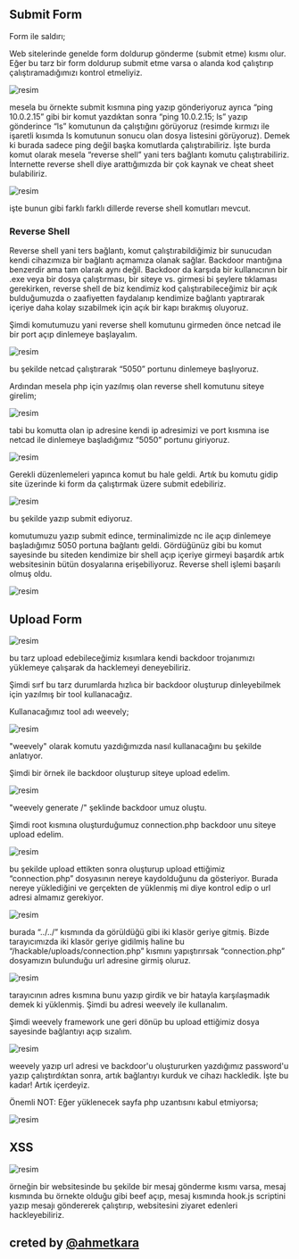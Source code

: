 
## Submit Form

 Form ile saldırı;
 
 Web sitelerinde genelde form doldurup gönderme (submit etme) kısmı olur. Eğer bu tarz bir form doldurup submit etme varsa o alanda kod çalıştırıp çalıştıramadığımızı kontrol etmeliyiz.
 
 ![resim](https://user-images.githubusercontent.com/18248422/179507810-2274eaed-19b0-4861-8d82-fac781541cef.png)
 
 mesela bu örnekte submit kısmına ping yazıp gönderiyoruz ayrıca “ping 10.0.2.15” gibi bir komut yazdıktan sonra “ping 10.0.2.15; ls” yazıp gönderince “ls” komutunun  da çalıştığını görüyoruz (resimde kırmızı ile işaretli kısımda ls komutunun sonucu olan dosya listesini görüyoruz). Demek ki burada sadece ping değil başka komutlarda çalıştırabiliriz. İşte burda komut olarak mesela “reverse shell”  yani ters bağlantı komutu çalıştırabiliriz. İnternette reverse shell diye arattığımızda bir çok kaynak ve cheat sheet bulabiliriz.
 
 ![resim](https://user-images.githubusercontent.com/18248422/179507860-21d27aab-8709-46fc-b1b2-181f3ccbd87e.png)

 işte bunun gibi farklı farklı dillerde reverse shell komutları mevcut.
 
 ### Reverse Shell
 
  Reverse shell yani ters bağlantı, komut çalıştırabildiğimiz bir sunucudan kendi cihazımıza bir bağlantı açmamıza olanak sağlar. Backdoor mantığına benzerdir ama tam olarak aynı değil. Backdoor da karşıda bir kullanıcının bir .exe veya bir dosya çalıştırması, bir siteye vs. girmesi bi şeylere tıklaması gerekirken, reverse shell de biz kendimiz kod çalıştırabileceğimiz bir açık bulduğumuzda o zaafiyetten faydalanıp kendimize bağlantı yaptırarak içeriye daha kolay sızabilmek için açık bir kapı bırakmış oluyoruz. 
 
 Şimdi komutumuzu yani reverse shell komutunu girmeden önce netcad ile bir port açıp dinlemeye başlayalım.
 
 ![resim](https://user-images.githubusercontent.com/18248422/179507917-044034c1-a5e8-414f-85a2-259d60a688a3.png)
 
 bu şekilde netcad çalıştırarak “5050” portunu dinlemeye başlıyoruz.
 
 Ardından mesela php için yazılmış olan reverse shell komutunu siteye girelim;
 
![resim](https://user-images.githubusercontent.com/18248422/179508004-05fefc39-73dd-4cc8-9d53-b34c4744afe3.png)

  tabi bu komutta olan ip adresine kendi ip adresimizi ve port kısmına ise netcad ile dinlemeye başladığımız “5050” portunu giriyoruz. 
 
 ![resim](https://user-images.githubusercontent.com/18248422/179508054-c7bb3ac4-994a-4fed-a71b-76f985d73b5a.png)

 Gerekli düzenlemeleri yapınca komut bu hale geldi. Artık bu komutu gidip site üzerinde ki form da çalıştırmak üzere submit edebiliriz. 
 
 ![resim](https://user-images.githubusercontent.com/18248422/179508062-2eee4bfb-608d-4dfe-b1d4-902cbb76364b.png)
 
  bu şekilde yazıp submit ediyoruz.
 
 komutumuzu yazıp submit edince, terminalimizde nc ile açıp dinlemeye başladığımız 5050 portuna bağlantı geldi. Gördüğünüz gibi bu komut sayesinde bu siteden kendimize bir shell açıp içeriye girmeyi başardık artık websitesinin bütün dosyalarına erişebiliyoruz. Reverse shell işlemi başarılı olmuş oldu.
 
 ![resim](https://user-images.githubusercontent.com/18248422/179508086-8760d472-1ed1-47ce-bcc8-7fbaaf7c63a5.png)
 
 ## Upload Form
 
 ![resim](https://user-images.githubusercontent.com/18248422/179508138-475d51e6-ad3c-4726-a323-b46fa01af968.png)
 
bu tarz upload edebileceğimiz kısımlara kendi backdoor trojanımızı yüklemeye çalışarak da hacklemeyi deneyebiliriz.

 Şimdi sırf bu tarz durumlarda hızlıca bir backdoor oluşturup dinleyebilmek için yazılmış bir tool kullanacağız.
 
 Kullanacağımız tool adı weevely;
 
 ![resim](https://user-images.githubusercontent.com/18248422/179508160-48e436d6-0af1-460e-8be4-dcb1c8ee4051.png)
 
  "weevely" olarak komutu yazdığımızda nasıl kullanacağını bu şekilde anlatıyor. 
 
 Şimdi bir örnek ile backdoor oluşturup siteye upload edelim.
 
 ![resim](https://user-images.githubusercontent.com/18248422/179508183-c0283cd8-656d-4c8c-b241-61475bda8e30.png)
 
 "weevely generate <password> <path>/<filename>" şeklinde backdoor umuz oluştu.
 
 Şimdi root kısmına oluşturduğumuz connection.php backdoor unu siteye upload edelim.
 
  ![resim](https://user-images.githubusercontent.com/18248422/179508211-e1e6e2f7-febd-4d42-82ea-c8db4777873f.png)
 
 bu şekilde upload ettikten sonra oluşturup upload ettiğimiz “connection.php” dosyasının nereye kaydolduğunu da gösteriyor. Burada nereye yüklediğini ve gerçekten de yüklenmiş mi diye kontrol edip o url adresi almamız gerekiyor. 
 
  ![resim](https://user-images.githubusercontent.com/18248422/179508313-43f662e0-2abc-455c-8279-ed5989aaa7b3.png)

  burada “../../” kısmında da görüldüğü gibi iki klasör geriye gitmiş. Bizde tarayıcımızda iki klasör geriye gidilmiş haline bu “/hackable/uploads/connection.php” kısmını yapıştırırsak “connection.php” dosyamızın bulunduğu url adresine girmiş oluruz.
 
  ![resim](https://user-images.githubusercontent.com/18248422/179508328-4c7294b4-4c55-4199-b9bb-97a31d40b37c.png)

  tarayıcının adres kısmına bunu yazıp girdik ve bir hatayla karşılaşmadık demek ki yüklenmiş. Şimdi bu adresi weevely ile kullanalım.

 Şimdi weevely framework une geri dönüp bu upload ettiğimiz dosya sayesinde bağlantıyı açıp sızalım. 
 
 ![resim](https://user-images.githubusercontent.com/18248422/179508345-82c0f2f2-208f-4c03-a10c-579846a2dead.png)

 weevely yazıp url adresi ve backdoor'u oluştururken yazdığımız password'u yazıp çalıştırdıktan sonra, artık bağlantıyı kurduk ve cihazı hackledik. İşte bu kadar! Artık içerdeyiz.
 
 Önemli NOT: Eğer yüklenecek sayfa php uzantısını kabul etmiyorsa;
  
 ![resim](https://user-images.githubusercontent.com/18248422/179508381-b3fba26d-41bc-4565-9ec7-fab0891ff638.png)

  ## XSS
  
  ![resim](https://user-images.githubusercontent.com/18248422/179508426-1b8e1ae9-709a-4617-8699-5f0e23613a32.png)
  
  örneğin bir websitesinde bu şekilde bir mesaj gönderme kısmı varsa, mesaj kısmında bu örnekte olduğu gibi beef açıp, mesaj kısmında hook.js scriptini yazıp mesajı göndererek çalıştırıp, websitesini ziyaret edenleri hackleyebiliriz.
 
  ## creted by [@ahmetkara](https://github.com/ahmetQara)

 
